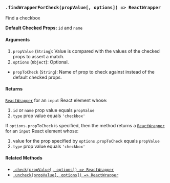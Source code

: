 ### `.findWrapperForCheck(propValue[, options]) => ReactWrapper`

Find a checkbox

**Default Checked Props:** `id` and `name`

#### Arguments

1. `propValue` (`String`): Value is compared with the values of the checked props to assert a match.
2. `options` (`Object`): Optional.
  * `propToCheck` (`String`): Name of prop to check against instead of the default checked props.

#### Returns

[`ReactWrapper`][react-wrapper] for an `input` React element whose:
  1. `id` or `name` prop value equals `propValue`
  2. `type` prop value equals `'checkbox'`

If `options.propToCheck` is specified, then the method returns a
[`ReactWrapper`][react-wrapper] for an `input` React element whose:
  1. value for the prop specified by `options.propToCheck` equals `propValue`
  2. `type` prop value equals `'checkbox'`

#### Related Methods

- [`.check(propValue[, options]) => ReactWrapper`](check.md)
- [`.uncheck(propValue[, options]) => ReactWrapper`](uncheck.md)

[react-wrapper]: https://github.com/airbnb/enzyme/blob/master/docs/api/mount.md#reactwrapper-api
